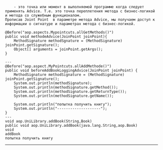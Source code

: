 		- это точка или момент в выполняемой программе когда следует применять Advice. Т.е. это точка переплетения метода с бизнес-логикой и метода со служебным функционалом.
	Прописав Joint Point  в параметре метода Advice, мы получаем доступ к информации о сигнатуре и параметрах метода с бизнес-логикой.
```
@Before("aop.aspects.Mypointcuts.allGetMethods()")
public void methodeAdvice(JoinPoint joinPoint){
	MethodSignature methodSgnature = (MethodSignature) joinPoint.getSignature();
	Object[] arguments = joinPoint.getArgs();
}

---
@Before("aop.aspect.MyPointcuts.allAddMethode()")  
public void beforeAddBookLoggingAdvice(JoinPoint joinPoint) {  
    MethodSignature methodSignature = (MethodSignature) joinPoint.getSignature();  
    System.out.println(methodSignature);  
    System.out.println(methodSignature.getMethod());  
    System.out.println(methodSignature.getReturnType());  
    System.out.println(methodSignature.getName());  
  
    System.out.println("попытка получить книгу");  
    System.out.println("--------------------");  
}
---
void aop.UniLibrary.addBook(String,Book)
public void aop.UniLibrary.addBook(java.lang.String,aop.Book)
void
addBook
попытка получить книгу
```
---
```

```